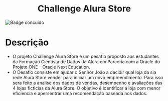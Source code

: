 <h1 align="center"> Challenge Alura Store </h1>

![Badge concuido](http://img.shields.io/static/v1?label=STATUS&message=%20CONCLUIDO&color=GREEN&style=for-the-badge)

# Descrição

* O projeto Challenge Alura Store é um desafio proposto aos estudantes da Formação Cientista de Dados da Alura em Parceria com a Oracle do Projeto ONE - Oracle Next Education.
* O Desafio consiste em ajudar o Senhor João a decidir qual loja da sia rede Alura Store vender para iniciar um novo empreendimento. Para isso sera feito a analise dos dados de vendas,
  desempenho e avaliações das 4 lojas ficticias da Alura Store. O objetivo é identificar a loja com menor eficiencia e apersentrar uma recomendação baseada nos dados.



